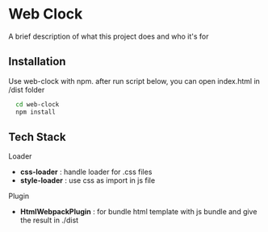 
# Web Clock

A brief description of what this project does and who it's for



## Installation

Use web-clock with npm. after run script below, you can open index.html in /dist folder

```bash
  cd web-clock
  npm install
```
## Tech Stack

Loader
 - **css-loader** : handle loader for .css files
 - **style-loader** : use css as import in js file

Plugin
 - **HtmlWebpackPlugin** : for bundle html template with js bundle and give the result in ./dist

